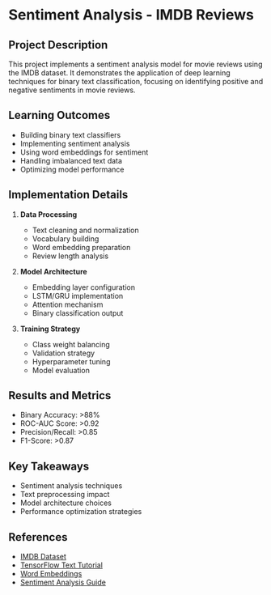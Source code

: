 # Sentiment Analysis - IMDB Reviews

## Project Description
This project implements a sentiment analysis model for movie reviews using the IMDB dataset. It demonstrates the application of deep learning techniques for binary text classification, focusing on identifying positive and negative sentiments in movie reviews.

## Learning Outcomes
- Building binary text classifiers
- Implementing sentiment analysis
- Using word embeddings for sentiment
- Handling imbalanced text data
- Optimizing model performance

## Implementation Details
1. **Data Processing**
   - Text cleaning and normalization
   - Vocabulary building
   - Word embedding preparation
   - Review length analysis

2. **Model Architecture**
   - Embedding layer configuration
   - LSTM/GRU implementation
   - Attention mechanism
   - Binary classification output

3. **Training Strategy**
   - Class weight balancing
   - Validation strategy
   - Hyperparameter tuning
   - Model evaluation

## Results and Metrics
- Binary Accuracy: >88%
- ROC-AUC Score: >0.92
- Precision/Recall: >0.85
- F1-Score: >0.87

## Key Takeaways
- Sentiment analysis techniques
- Text preprocessing impact
- Model architecture choices
- Performance optimization strategies

## References
- [IMDB Dataset](https://www.tensorflow.org/datasets/catalog/imdb_reviews)
- [TensorFlow Text Tutorial](https://www.tensorflow.org/tutorials/text/text_classification_rnn)
- [Word Embeddings](https://www.tensorflow.org/text/guide/word_embeddings)
- [Sentiment Analysis Guide](https://www.tensorflow.org/tutorials/keras/text_classification) 